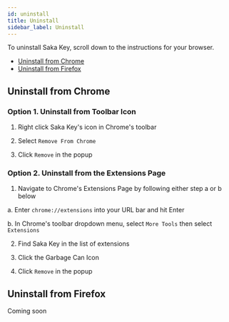 ```yaml
---
id: uninstall
title: Uninstall
sidebar_label: Uninstall
---
```


To uninstall Saka Key, scroll down to the instructions for your browser.

* [Uninstall from Chrome](#Chrome)
* [Uninstall from Firefox](#Firefox)

## Uninstall from Chrome

### Option 1. Uninstall from Toolbar Icon

1. Right click Saka Key's icon in Chrome's toolbar

2. Select `Remove From Chrome`

3. Click `Remove` in the popup

### Option 2. Uninstall from the Extensions Page

1. Navigate to Chrome's Extensions Page by following either step a or b below

  a. Enter `chrome://extensions` into your URL bar and hit Enter
  
  b. In Chrome's toolbar dropdown menu, select `More Tools` then select `Extensions`

2. Find Saka Key in the list of extensions

3. Click the Garbage Can Icon

4. Click `Remove` in the popup

## Uninstall from Firefox

Coming soon